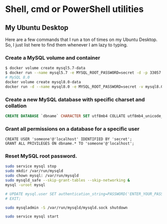# Shell, cmd or PowerShell utilities

## My Ubuntu Desktop

Here are a few commands that I run a ton of times on my Ubuntu Desktop. So, I just list here to find them whenever I am lazy to typing.

### Create a MySQL volume and container
```bash
$ docker volume create mysql5.7-data
$ docker run --name mysql5.7 -e MYSQL_ROOT_PASSWORD=secret -d -p 33057:3306 -v mysql5.7-data:/var/lib/mysql mysql:5.7
# MySQL 8.0
docker volume create mysql8.0-data
docker run -d --name mysql8.0 -e MYSQL_ROOT_PASSWORD=secret -v mysql8.0-data:/var/lib/mysql -p 33080:3306 mysql:8.0
```

### Create a new MySQL database with specific charset and collation
```sql
CREATE DATABASE `dbname` CHARACTER SET utf8mb4 COLLATE utf8mb4_unicode_ci;
```

### Grant all permissions on a database for a specific user

```
CREATE USER 'someone'@'localhost' IDENTIFIED BY 'secret';
GRANT ALL PRIVILEGES ON dbname.* TO 'someone'@'localhost';
```

### Reset MySQL root password.

```bash
sudo service mysql stop
sudo mkdir /var/run/mysqld
sudo chown mysql: /var/run/mysqld
sudo mysqld_safe --skip-grant-tables --skip-networking &
mysql -uroot mysql

# UPDATE mysql.user SET authentication_string=PASSWORD('ENTER_YOUR_PASSWORD_HERE'), plugin='mysql_native_password' WHERE User='root';
# EXIT;

sudo mysqladmin -S /var/run/mysqld/mysqld.sock shutdown

sudo service mysql start
```
